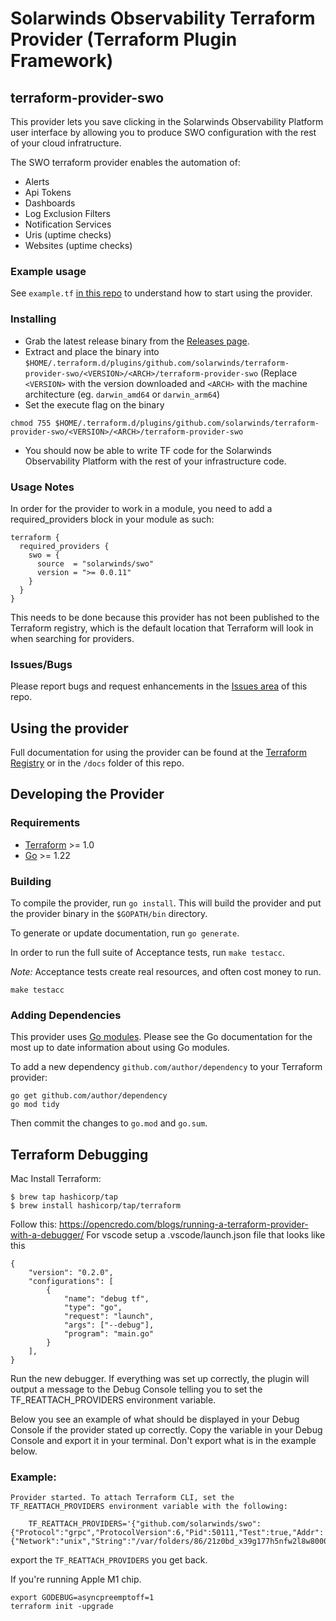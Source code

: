 # Solarwinds Observability Terraform Provider (Terraform Plugin Framework)

## terraform-provider-swo

This provider lets you save clicking in the Solarwinds Observability Platform user interface by allowing you to produce SWO configuration with the rest of your cloud infratructure.

The SWO terraform provider enables the automation of:

- Alerts
- Api Tokens
- Dashboards
- Log Exclusion Filters
- Notification Services
- Uris (uptime checks)
- Websites (uptime checks)

### Example usage

See `example.tf` [in this repo](https://github.com/solarwinds/terraform-provider-swo/blob/master/examples/) to understand how to start using the provider.

### Installing

- Grab the latest release binary from the [Releases page](https://github.com/solarwinds/terraform-provider-swo/releases).
- Extract and place the binary into `$HOME/.terraform.d/plugins/github.com/solarwinds/terraform-provider-swo/<VERSION>/<ARCH>/terraform-provider-swo` (Replace `<VERSION>` with the version downloaded and `<ARCH>` with the machine architecture (eg. `darwin_amd64` or `darwin_arm64`)
- Set the execute flag on the binary

```
chmod 755 $HOME/.terraform.d/plugins/github.com/solarwinds/terraform-provider-swo/<VERSION>/<ARCH>/terraform-provider-swo
```

- You should now be able to write TF code for the Solarwinds Observability Platform with the rest of your infrastructure code.

### Usage Notes

In order for the provider to work in a module, you need to add a required_providers block in your module as such:

```hcl
terraform {
  required_providers {
    swo = {
      source  = "solarwinds/swo"
      version = ">= 0.0.11"
    }
  }
}
```

This needs to be done because this provider has not been published to the Terraform registry, which is the default location that Terraform will look in when searching for providers.

### Issues/Bugs

Please report bugs and request enhancements in the [Issues area](https://github.com/solarwinds/terraform-provider-swo/issues) of this repo.

## Using the provider

Full documentation for using the provider can be found at the [Terraform Registry](https://registry.terraform.io/providers/solarwinds/swo/latest/docs) or in the `/docs` folder of this repo.

## Developing the Provider

### Requirements

- [Terraform](https://www.terraform.io/downloads.html) >= 1.0
- [Go](https://golang.org/doc/install) >= 1.22

### Building

To compile the provider, run `go install`. This will build the provider and put the provider binary in the `$GOPATH/bin` directory.

To generate or update documentation, run `go generate`.

In order to run the full suite of Acceptance tests, run `make testacc`.

_Note:_ Acceptance tests create real resources, and often cost money to run.

```shell
make testacc
```

### Adding Dependencies

This provider uses [Go modules](https://github.com/golang/go/wiki/Modules).
Please see the Go documentation for the most up to date information about using Go modules.

To add a new dependency `github.com/author/dependency` to your Terraform provider:

```shell
go get github.com/author/dependency
go mod tidy
```

Then commit the changes to `go.mod` and `go.sum`.

## Terraform Debugging

Mac Install Terraform:

```
$ brew tap hashicorp/tap
$ brew install hashicorp/tap/terraform
```

Follow this: https://opencredo.com/blogs/running-a-terraform-provider-with-a-debugger/
For vscode setup a .vscode/launch.json file that looks like this

```
{
    "version": "0.2.0",
    "configurations": [
        {
            "name": "debug tf",
            "type": "go",
            "request": "launch",
            "args": ["--debug"],
            "program": "main.go"
        }
    ],
}
```

Run the new debugger. If everything was set up correctly, the plugin will output a message to the Debug Console telling you to set the TF_REATTACH_PROVIDERS environment variable.

Below you see an example of what should be displayed in your Debug Console if the provider stated up correctly. Copy the variable in your Debug Console and export it in your terminal. Don't export what is in the example below.

### Example:

```
Provider started. To attach Terraform CLI, set the TF_REATTACH_PROVIDERS environment variable with the following:

	TF_REATTACH_PROVIDERS='{"github.com/solarwinds/swo":{"Protocol":"grpc","ProtocolVersion":6,"Pid":50111,"Test":true,"Addr":{"Network":"unix","String":"/var/folders/86/21z0bd_x39g177h5nfw2l8w80000gq/T/plugin1234"}}}'
```

export the `TF_REATTACH_PROVIDERS` you get back.

If you're running Apple M1 chip.

```
export GODEBUG=asyncpreemptoff=1
terraform init -upgrade
```
